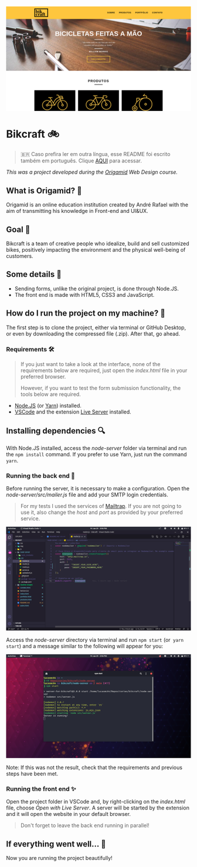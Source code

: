 ![Bikcraft](readme-images/bikcraft.png)

# Bikcraft :bike:

> :brazil: Caso prefira ler em outra língua, esse README foi escrito também em português. Clique [AQUI](https://github.com/lucasmc64/bikcraft/blob/main/README_pt-br.md) para acessar.

*This was a project developed during the [Origamid](https://www.origamid.com/) Web Design course.*

## What is Origamid? :wolf:

Origamid is an online education institution created by André Rafael with the aim of transmitting his knowledge in Front-end and UI&UX.

## Goal :dart:

Bikcraft is a team of creative people who idealize, build and sell customized bikes, positively impacting the environment and the physical well-being of customers.

## Some details :scroll:

* Sending forms, unlike the original project, is done through Node.JS.
* The front end is made with HTML5, CSS3 and JavaScript.

## How do I run the project on my machine? :thinking:

The first step is to clone the project, either via terminal or GitHub Desktop, or even by downloading the compressed file (.zip). After that, go ahead.

### Requirements :hammer_and_wrench:

> If you just want to take a look at the interface, none of the requirements below are required, just open the *index.html* file in your preferred browser.
>
> However, if you want to test the form submission functionality, the tools below are required.

- [Node.JS](https://nodejs.org/) (or [Yarn](https://yarnpkg.com/))  installed.
- [VSCode](https://code.visualstudio.com/) and the extension [Live Server](https://marketplace.visualstudio.com/items?itemName=ritwickdey.LiveServer) installed.

## Installing dependencies :mag:

With Node.JS installed, access the *node-server* folder via terminal and run the `npm install` command. If you prefer to use Yarn, just run the command `yarn`.

### Running the back end :goggles:

Before running the server, it is necessary to make a configuration. Open the *node-server/src/mailer.js* file and add your SMTP login credentials.

> For my tests I used the services of [Mailtrap](https://mailtrap.io/). If you are not going to use it, also change the *host* and *port* as provided by your preferred service.

![Login credentials](readme-images/changing-smtp-login.png)

Access the *node-server* directory via terminal and run `npm start` (or` yarn start`) and a message similar to the following will appear for you:

![Running the server](readme-images/running-server.png)

Note: If this was not the result, check that the requirements and previous steps have been met.

### Running the front end :sparkles:

Open the project folder in VSCode and, by right-clicking on the *index.html* file, choose *Open with Live Server*. A server will be started by the extension and it will open the website in your default browser.

> Don't forget to leave the back end running in parallel!

## If everything went well... :tada:

Now you are running the project beautifully!
